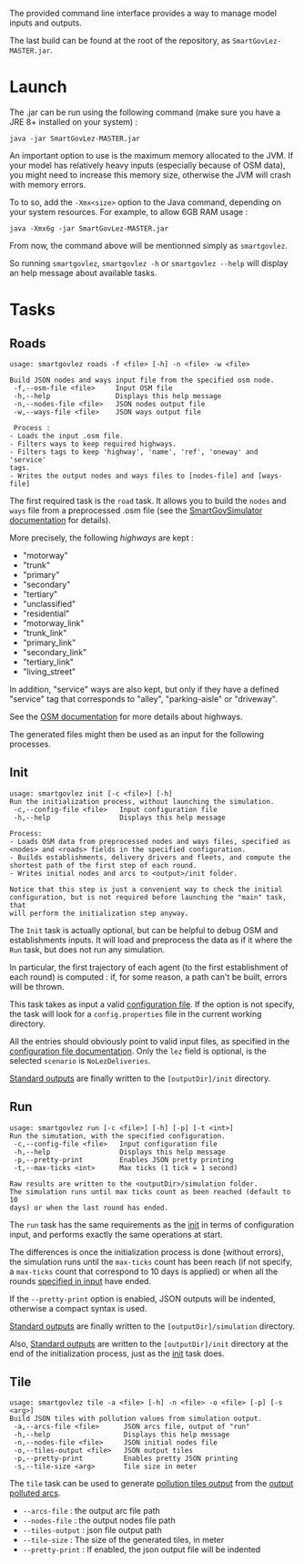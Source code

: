 The provided command line interface provides a way to manage model inputs and
outputs.

The last build can be found at the root of the repository, as
`SmartGovLez-MASTER.jar`.

# Launch

The .jar can be run using the following command (make sure you have a JRE 8+
installed on your system) :

`java -jar SmartGovLez-MASTER.jar`

An important option to use is the maximum memory allocated to the JVM. If your
model has relatively heavy inputs (especially because of OSM data), you might
need to increase this memory size, otherwise the JVM will crash with memory
errors.

To to so, add the `-Xmx<size>` option to the Java command, depending on your
system resources. For example, to allow 6GB RAM usage :

`java -Xmx6g -jar SmartGovLez-MASTER.jar`

From now, the command above will be mentionned simply as `smartgovlez`.

So running `smartgovlez`, `smartgovlez -h` or `smartgovlez --help` will
display an help message about available tasks.

# Tasks

## Roads
```
usage: smartgovlez roads -f <file> [-h] -n <file> -w <file>

Build JSON nodes and ways input file from the specified osm node.
 -f,--osm-file <file>     Input OSM file
 -h,--help                Displays this help message
 -n,--nodes-file <file>   JSON nodes output file
 -w,--ways-file <file>    JSON ways output file

 Process :
- Loads the input .osm file.
- Filters ways to keep required highways.
- Filters tags to keep 'highway', 'name', 'ref', 'oneway' and 'service'
tags.
- Writes the output nodes and ways files to [nodes-file] and [ways-file]
```

The first required task is the `road` task. It allows you to build the `nodes`
and `ways` file from a preprocessed .osm file (see the [SmartGovSimulator
documentation](https://github.com/smartgov-liris/SmartGovSimulatorDocExamples/blob/master/documentation/Osm-Data#preprocess-data)
for details).


More precisely, the following *highways* are kept :
- "motorway"
- "trunk"
- "primary"
- "secondary"
- "tertiary"
- "unclassified"
- "residential"
- "motorway_link"
- "trunk_link"
- "primary_link"
- "secondary_link"
- "tertiary_link"
- "living_street"

In addition, "service" ways are also kept, but only if they have a defined
"service" tag that corresponds to "alley", "parking-aisle" or "driveway".

See the [OSM documentation](https://wiki.openstreetmap.org/wiki/Highways) for
more details about highways.

The generated files might then be used as an input for the following processes.

## Init
```
usage: smartgovlez init [-c <file>] [-h]
Run the initialization process, without launching the simulation.
 -c,--config-file <file>   Input configuration file
 -h,--help                 Displays this help message

Process:
- Loads OSM data from preprocessed nodes and ways files, specified as
<nodes> and <roads> fields in the specified configuration.
- Builds establishments, delivery drivers and fleets, and compute the
shortest path of the first step of each round.
- Writes initial nodes and arcs to <output>/init folder.

Notice that this step is just a convenient way to check the initial
configuration, but is not required before launching the "main" task, that
will perform the initialization step anyway.
```

The `Init` task is actually optional, but can be helpful to debug OSM and
establishments inputs. It will load and preprocess the data as if it where the
`Run` task, but does not run any simulation.

In particular, the first trajectory of each agent (to the first establishment
of each round) is computed : if, for some reason, a path can't be built, errors
will be thrown.

This task takes as input a valid [configuration
file](inputs/Configuration-File.md). If the option is not specify, the task will
look for a `config.properties` file in the current working directory.

All the entries should obviously point to valid input files, as specified in
the [configuration file documentation](inputs/Configuration-File.md). Only the
`lez` field is optional, is the selected `scenario` is `NoLezDeliveries`.

[Standard outputs](outputs/Standard-Outputs.md) are finally written to the
`[outputDir]/init` directory.

## Run

```
usage: smartgovlez run [-c <file>] [-h] [-p] [-t <int>]
Run the simutation, with the specified configuration.
 -c,--config-file <file>   Input configuration file
 -h,--help                 Displays this help message
 -p,--pretty-print         Enables JSON pretty printing
 -t,--max-ticks <int>      Max ticks (1 tick = 1 second)

Raw results are written to the <outputDir>/simulation folder.
The simulation runs until max ticks count as been reached (default to 10
days) or when the last round has ended.
```
The `run` task has the same requirements as the [init](#Init) in terms of
configuration input, and performs exactly the same operations at start.

The differences is once the initialization process is done (without errors),
the simulation runs until the `max-ticks` count has been reach (if not specify,
a `max-ticks` count that correspond to 10 days is applied) or when all the
rounds [specified in
input](inputs/Establishments.md#Establishments-json-input-file-format) have ended.

If the `--pretty-print` option is enabled, JSON outputs will be indented,
otherwise a compact syntax is used.

[Standard outputs](outputs/Standard-Outputs.md) are finally written to the
`[outputDir]/simulation` directory.

Also, [Standard outputs](outputs/Standard-Outputs.md) are written to the `[outputDir]/init`
directory at the end of the initialization process, just as the [init](#Init)
task does.

## Tile

```
usage: smartgovlez tile -a <file> [-h] -n <file> -o <file> [-p] [-s <arg>]
Build JSON tiles with pollution values from simulation output.
 -a,--arcs-file <file>      JSON arcs file, output of "run"
 -h,--help                  Displays this help message
 -n,--nodes-file <file>     JSON initial nodes file
 -o,--tiles-output <file>   JSON output tiles
 -p,--pretty-print          Enables pretty JSON printing
 -s,--tile-size <arg>       Tile size in meter
```

The `tile` task can be used to generate [pollution tiles
output](outputs/Tile-Map-Generation.md) from the [output polluted arcs](outputs/Standard-Outputs.md#Arcs).

- `--arcs-file` : the output arc file path
- `--nodes-file` : the output nodes file path
- `--tiles-output` : json file output path
- `--tile-size` : The size of the generated tiles, in meter
- `--pretty-print` : If enabled, the json output file will be indented


